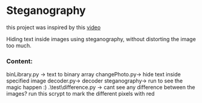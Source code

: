 # Steganography
this project was inspired by this [video](https://www.youtube.com/watch?v=TWEXCYQKyDc&t=400s&ab_channel=Computerphile)

Hiding text inside images using steganography, without distorting the image too much.


### Content:
binLibrary.py -> text to binary array
changePhoto.py-> hide text inside specified image
decoder.py-> decoder
steganography-> run to see the magic happen :)
.\test\difference.py -> cant see any difference between the images? run this scrypt to mark the different pixels with red 

